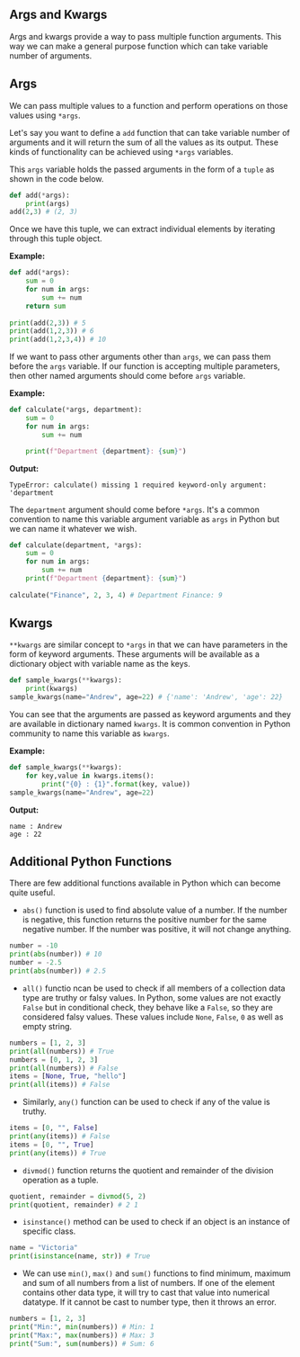 ## Args and Kwargs

Args and kwargs provide a way to pass multiple function arguments. This way we can make a general purpose function which can take variable number of arguments. 

## Args

We can pass multiple values to a function and perform operations on those values using `*args`.

Let's say you want to define a `add` function that can take variable number of arguments and it will return the sum of all the values as its output. These kinds of functionality can be achieved using `*args` variables. 

This `args` variable holds the passed arguments in the form of a `tuple` as shown in the code below.

```python
def add(*args):
    print(args)
add(2,3) # (2, 3)
```

Once we have this tuple, we can extract individual elements by iterating through this tuple object.

**Example:**

```python
def add(*args):
    sum = 0
    for num in args:
        sum += num
    return sum
    
print(add(2,3)) # 5
print(add(1,2,3)) # 6
print(add(1,2,3,4)) # 10
```

If we want to pass other arguments other than `args`, we can pass them before the `args` variable. If our function is accepting multiple parameters, then other named arguments should come before `args` variable. 

**Example:**

```python
def calculate(*args, department):
    sum = 0
    for num in args:
        sum += num

    print(f"Department {department}: {sum}")
```

**Output:**
```output{ lineNos=false }
TypeError: calculate() missing 1 required keyword-only argument: 'department
```

The `department` argument should come before `*args`. 
It's a common convention to name this variable argument variable as `args` in Python but we can name it whatever we wish.

```python
def calculate(department, *args):
    sum = 0
    for num in args:
        sum += num     
    print(f"Department {department}: {sum}")
    
calculate("Finance", 2, 3, 4) # Department Finance: 9
```

## Kwargs

`**kwargs` are similar concept to `*args` in that we can have parameters in the form of keyword arguments. These arguments will be available as a dictionary object with variable name as the keys.

```python
def sample_kwargs(**kwargs):
    print(kwargs)
sample_kwargs(name="Andrew", age=22) # {'name': 'Andrew', 'age': 22}
```

You can see that the arguments are passed as keyword arguments and they are available in dictionary named `kwargs`. It is common convention in Python community to name this variable as `kwargs`.

**Example:**

```python
def sample_kwargs(**kwargs):
    for key,value in kwargs.items():
        print("{0} : {1}".format(key, value)) 
sample_kwargs(name="Andrew", age=22)
```

**Output:**

```output{ lineNos=false }
name : Andrew
age : 22
```

## Additional Python Functions

There are few additional functions available in Python which can become quite useful.

- `abs()` function is used to find absolute value of a number. If the number is negative, this function returns the positive number for the same negative number. If the number was positive, it will not change anything.

```python
number = -10
print(abs(number)) # 10
number = -2.5
print(abs(number)) # 2.5
```

- `all()` functio ncan be used to check if all members of a collection data type are truthy or falsy values. In Python, some values are not exactly `False` but in conditional check, they behave like a `False`, so they are considered falsy values. These values include `None`, `False`, `0` as well as empty string.

```python
numbers = [1, 2, 3]
print(all(numbers)) # True
numbers = [0, 1, 2, 3]
print(all(numbers)) # False
items = [None, True, "hello"]
print(all(items)) # False
```

- Similarly, `any()` function can be used to check if any of the value is truthy.

```python
items = [0, "", False]
print(any(items)) # False
items = [0, "", True]
print(any(items)) # True
```

- `divmod()` function returns the quotient and remainder of the division operation as a tuple.

```python
quotient, remainder = divmod(5, 2)
print(quotient, remainder) # 2 1
```

- `isinstance()` method can be used to check if an object is an instance of specific class.

```python
name = "Victoria"
print(isinstance(name, str)) # True
```

- We can use `min()`, `max()` and `sum()` functions to find minimum, maximum and sum of all numbers from a list of numbers. If one of the element contains other data type, it will try to cast that value into numerical datatype. If it cannot be cast to number type, then it throws an error.

```python
numbers = [1, 2, 3]
print("Min:", min(numbers)) # Min: 1
print("Max:", max(numbers)) # Max: 3
print("Sum:", sum(numbers)) # Sum: 6
```